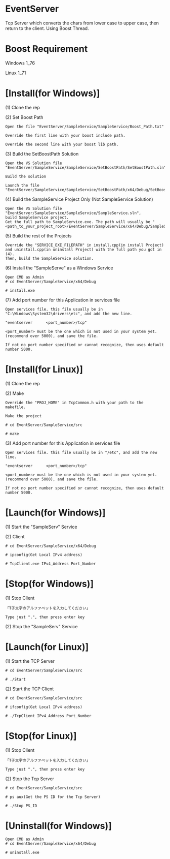 # EventServer
Tcp Server which converts the chars from lower case to upper case, then return to the client.
Using Boost Thread.

# Boost Requirement

Windows 1_76

Linux 1_71

# [Install(for Windows)]
(1) Clone the rep

(2) Set Boost Path

    Open the file "EventServer/SampleService/SampleService/Boost_Path.txt"

    Override the first line with your boost include path.

    Override the second line with your boost lib path.

(3) Build the SetBoostPath Solution

    Open the VS Solution file "EventServer/SampleService/SampleService/SetBoostPath/SetBoostPath.sln"

    Build the solution

    Launch the file "EventServer/SampleService/SampleService/SetBoostPath/x64/Debug/SetBoostPath.exe"

(4) Build the SampleService Project Only (Not SampleService Solution)

    Open the VS Solution file "EventServer/SampleService/SampleService/SampleService.sln", 
    build SampleService project.
    Get the full path to SampleService.exe. The path will usually be "<path_to_your_project_root>/EventServer/SampleService/x64/Debug/SampleService.exe"

(5) Build the rest of the Projects

    Override the "SERVICE_EXE_FILEPATH" in install.cpp(in install Project) and uninstall.cpp(in uninstall Project) with the full path you got in (4).
    Then, build the SampleService solution.

(6) Install the "SampleServe" as a Windows Service

    Open CMD as Admin
    # cd EventServer/SampleService/x64/Debug

    # install.exe

(7) Add port number for this Application in services file

    Open services file. this file usually be in "C:\Windows\System32\drivers\etc", and add the new line.

    "eventserver      <port_number>/tcp"

    <port_number> must be the one which is not used in your system yet.(recommend over 5000), and save the file.

    If not no port number specified or cannot recognize, then uses default number 5000.

# [Install(for Linux)]
(1) Clone the rep

(2) Make

    Override the "PROJ_HOME" in TcpCommon.h with your path to the makefile.

    Make the project

    # cd EventServer/SampleService/src

    # make

(3) Add port number for this Application in services file

    Open services file. this file usually be in "/etc", and add the new line.

    "eventserver      <port_number>/tcp"

    <port_number> must be the one which is not used in your system yet.(recommend over 5000), and save the file.

    If not no port number specified or cannot recognize, then uses default number 5000.

# [Launch(for Windows)]
(1) Start the "SampleServ" Service

(2) Client

    # cd EventServer/SampleService/x64/Debug

    # ipconfig(Get Local IPv4 address)

    # TcpClient.exe IPv4_Address Port_Number

# [Stop(for Windows)]

(1) Stop Client

    「T子文字のアルファベットを入力してください」

    Type just ".", then press enter key
  
(2) Stop the "SampleServ" Service

# [Launch(for Linux)]
(1) Start the TCP Server

    # cd EventServer/SampleService/src

    # ./Start

(2) Start the TCP Client

    # cd EventServer/SampleService/src

    # ifconfig(Get Local IPv4 address)

    # ./TcpClient IPv4_Address Port_Number

# [Stop(for Linux)]
(1) Stop Client

    「T子文字のアルファベットを入力してください」

    Type just ".", then press enter key 

(2) Stop the Tcp Server

    # cd EventServer/SampleService/src

    # ps aux(Get the PS ID for the Tcp Server)

    # ./Stop PS_ID

# [Uninstall(for Windows)]

    Open CMD as Admin
    # cd EventServer/SampleService/x64/Debug

    # uninstall.exe